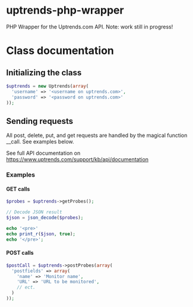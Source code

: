 # uptrends-php-wrapper
PHP Wrapper for the Uptrends.com API. Note: work still in progress!

# Class documentation

## Initializing the class
```php
$uptrends = new Uptrends(array(
  'username' => '<username on uptrends.com>',
  'password' => '<password on uptrends.com>'
));
```

## Sending requests
All post, delete, put, and get requests are handled by the magical function __call. See examples below.

See full API documentation on https://www.uptrends.com/support/kb/api/documentation

### Examples
#### GET calls
```php
$probes = $uptrends->getProbes();

// Decode JSON result
$json = json_decode($probes);

echo '<pre>'
echo print_r($json, true);
echo '</pre>';
```

#### POST calls
```php
$postCall = $uptrends->postProbes(array(
  'postfields' => array(
    'name' => 'Monitor name',
    'URL' => 'URL to be monitored',
    // ect.
  )
));
```
